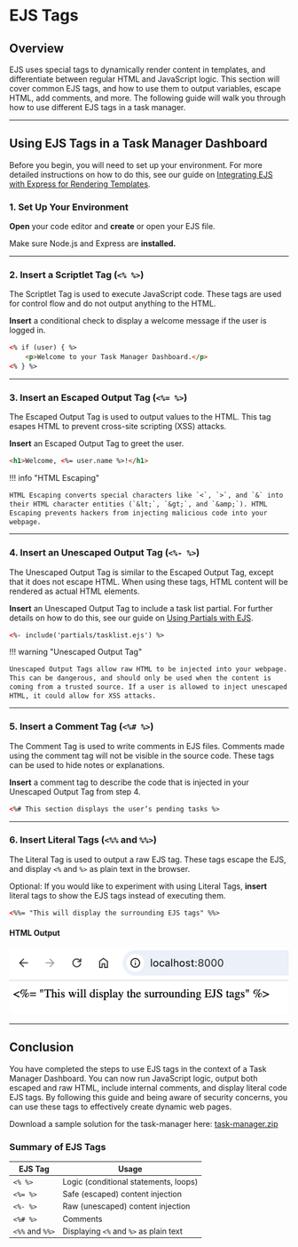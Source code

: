 # EJS Tags

## Overview

EJS uses special tags to dynamically render content in templates, and differentiate between regular HTML and JavaScript logic. This section will cover common EJS tags, and how to use them to output variables, escape HTML, add comments, and more. The following guide will walk you through how to use different EJS tags in a task manager.

---

## Using EJS Tags in a Task Manager Dashboard

Before you begin, you will need to set up your environment. For more detailed instructions on how to do this, see our guide on [Integrating EJS with Express for Rendering Templates](integration.md).

### 1. Set Up Your Environment

**Open** your code editor and **create** or open your EJS file.

Make sure Node.js and Express are **installed.**

---

### 2. **Insert** a Scriptlet Tag (`<% %>`)

The Scriptlet Tag is used to execute JavaScript code. These tags are used for control flow and do not output anything to the HTML.

**Insert** a conditional check to display a welcome message if the user is logged in.

```html
<% if (user) { %>
    <p>Welcome to your Task Manager Dashboard.</p>
<% } %>
```

---

### 3. **Insert** an Escaped Output Tag (`<%= %>`)

The Escaped Output Tag is used to output values to the HTML. This tag esapes HTML to prevent cross-site scripting (XSS) attacks.

**Insert** an Escaped Output Tag to greet the user.

```html
<h1>Welcome, <%= user.name %>!</h1>
```

!!! info "HTML Escaping"

    HTML Escaping converts special characters like `<`, `>`, and `&` into their HTML character entities (`&lt;`, `&gt;`, and `&amp;`). HTML Escaping prevents hackers from injecting malicious code into your webpage.

---

### 4. **Insert** an Unescaped Output Tag (`<%- %>`)

The Unescaped Output Tag is similar to the Escaped Output Tag, except that it does not escape HTML. When using these tags, HTML content will be rendered as actual HTML elements.

**Insert** an Unescaped Output Tag to include a task list partial. For further details on how to do this, see our guide on [Using Partials with EJS](partials.md).

```html
<%- include('partials/tasklist.ejs') %>
```

!!! warning "Unescaped Output Tag"

    Unescaped Output Tags allow raw HTML to be injected into your webpage. This can be dangerous, and should only be used when the content is coming from a trusted source. If a user is allowed to inject unescaped HTML, it could allow for XSS attacks.

---

### 5. **Insert** a Comment Tag (`<%# %>`)

The Comment Tag is used to write comments in EJS files. Comments made using the comment tag will not be visible in the source code. These tags can be used to hide notes or explanations.

**Insert** a comment tag to describe the code that is injected in your Unescaped Output Tag from step 4.

```html
<%# This section displays the user’s pending tasks %>
```

---

### 6. **Insert** Literal Tags (`<%%` and `%%>`)

The Literal Tag is used to output a raw EJS tag. These tags escape the EJS, and display `<%` and `%>` as plain text in the browser.

Optional: If you would like to experiment with using Literal Tags, **insert** literal tags to show the EJS tags instead of executing them.

```html
<%%= "This will display the surrounding EJS tags" %%>
```

#### HTML Output

![literal tag output screenshot](./images/literalTag.png "This image shows an example of using EJS literal tags")

---

## Conclusion

You have completed the steps to use EJS tags in the context of a Task Manager Dashboard. You can now run JavaScript logic, output both escaped and raw HTML, include internal comments, and display literal code EJS tags. By following this guide and being aware of security concerns, you can use these tags to effectively create dynamic web pages.

Download a sample solution for the task-manager here: [task-manager.zip](/assets/task-manager.zip)

### Summary of EJS Tags

| EJS Tag         | Usage                                  |
| --------------- | -------------------------------------- |
| `<% %>`         | Logic (conditional statements, loops)  |
| `<%= %>`        | Safe (escaped) content injection       |
| `<%- %>`        | Raw (unescaped) content injection      |
| `<%# %>`        | Comments                               |
| `<%%` and `%%>` | Displaying `<%` and `%>` as plain text |